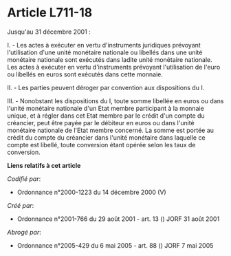 # Article L711-18

Jusqu'au 31 décembre 2001 :

I. - Les actes à exécuter en vertu d'instruments juridiques prévoyant l'utilisation d'une unité monétaire nationale ou
libellés dans une unité monétaire nationale sont exécutés dans ladite unité monétaire nationale. Les actes à exécuter en
vertu d'instruments prévoyant l'utilisation de l'euro ou libellés en euros sont exécutés dans cette monnaie.

II. - Les parties peuvent déroger par convention aux dispositions du I.

III. - Nonobstant les dispositions du I, toute somme libellée en euros ou dans l'unité monétaire nationale d'un Etat membre
participant à la monnaie unique, et à régler dans cet Etat membre par le crédit d'un compte du créancier, peut être payée par
le débiteur en euros ou dans l'unité monétaire nationale de l'Etat membre concerné. La somme est portée au crédit du compte
du créancier dans l'unité monétaire dans laquelle ce compte est libellé, toute conversion étant opérée selon les taux de
conversion.

**Liens relatifs à cet article**

_Codifié par_:

  - Ordonnance n°2000-1223 du 14 décembre 2000 (V)

_Créé par_:

  - Ordonnance n°2001-766 du 29 août 2001 - art. 13 () JORF 31 août 2001

_Abrogé par_:

  - Ordonnance n°2005-429 du 6 mai 2005 - art. 88 () JORF 7 mai 2005
